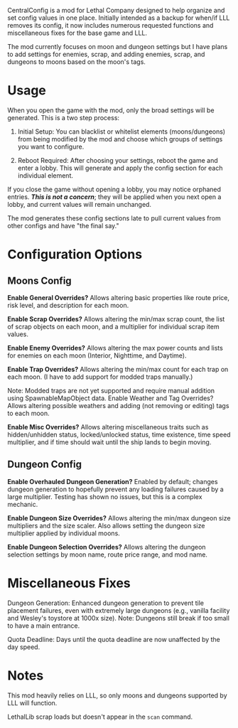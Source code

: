 CentralConfig is a mod for Lethal Company designed to help organize and set config values in one place. Initially intended as a backup for when/if LLL removes its config, it now includes numerous requested functions and miscellaneous fixes for the base game and LLL.

The mod currently focuses on moon and dungeon settings but I have plans to add settings for enemies, scrap, and adding enemies, scrap, and dungeons to moons based on the moon's tags.

# Usage
When you open the game with the mod, only the broad settings will be generated. This is a two step process:

1. Initial Setup: You can blacklist or whitelist elements (moons/dungeons) from being modified by the mod and choose which groups of settings you want to configure.

2. Reboot Required: After choosing your settings, reboot the game and enter a lobby. This will generate and apply the config section for each individual element.

If you close the game without opening a lobby, you may notice orphaned entries. ***This is not a concern***; they will be applied when you next open a lobby, and current values will remain unchanged.

The mod generates these config sections late to pull current values from other configs and have "the final say."
# Configuration Options
## Moons Config
**Enable General Overrides?**
Allows altering basic properties like route price, risk level, and description for each moon.

**Enable Scrap Overrides?**
Allows altering the min/max scrap count, the list of scrap objects on each moon, and a multiplier for individual scrap item values.

**Enable Enemy Overrides?**
Allows altering the max power counts and lists for enemies on each moon (Interior, Nighttime, and Daytime).

**Enable Trap Overrides?**
Allows altering the min/max count for each trap on each moon. (I have to add support for modded traps manually.)

Note: Modded traps are not yet supported and require manual addition using SpawnableMapObject data.
Enable Weather and Tag Overrides?
Allows altering possible weathers and adding (not removing or editing) tags to each moon.

**Enable Misc Overrides?**
Allows altering miscellaneous traits such as hidden/unhidden status, locked/unlocked status, time existence, time speed multiplier, and if time should wait until the ship lands to begin moving.
## Dungeon Config
**Enable Overhauled Dungeon Generation?**
Enabled by default; changes dungeon generation to hopefully prevent any loading failures caused by a large multiplier. Testing has shown no issues, but this is a complex mechanic.

**Enable Dungeon Size Overrides?**
Allows altering the min/max dungeon size multipliers and the size scaler. Also allows setting the dungeon size multiplier applied by individual moons.

**Enable Dungeon Selection Overrides?**
Allows altering the dungeon selection settings by moon name, route price range, and mod name.
# Miscellaneous Fixes
Dungeon Generation: Enhanced dungeon generation to prevent tile placement failures, even with extremely large dungeons (e.g., vanilla facility and Wesley's toystore at 1000x size).
Note: Dungeons still break if too small to have a main entrance.

Quota Deadline: Days until the quota deadline are now unaffected by the day speed.
# Notes
This mod heavily relies on LLL, so only moons and dungeons supported by LLL will function.

LethalLib scrap loads but doesn't appear in the `scan` command.
